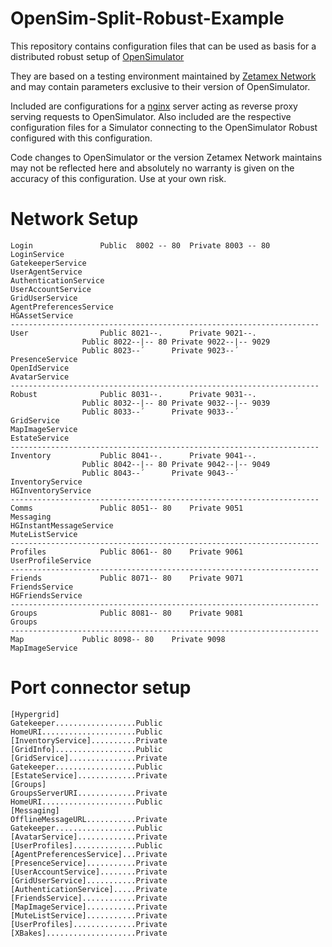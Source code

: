 # OpenSim-Split-Robust-Example

This repository contains configuration files that can be used as basis for a distributed robust setup of [OpenSimulator](http://opensimulator.org)

They are based on a testing environment maintained by [Zetamex Network](https://zetamex.com) and may contain parameters exclusive to their version of OpenSimulator.

Included are configurations for a [nginx](https://www.nginx.com/) server acting as reverse proxy serving requests to OpenSimulator. Also included are the respective configuration files for a Simulator connecting to the OpenSimulator Robust configured with this configuration.

Code changes to OpenSimulator or the version Zetamex Network maintains may not be reflected here and absolutely no warranty is given on the accuracy of this configuration. Use at your own risk.

# Network Setup

```
Login				Public	8002 -- 80	Private 8003 -- 80
LoginService
GatekeeperService
UserAgentService
AuthenticationService
UserAccountService
GridUserService
AgentPreferencesService
HGAssetService
---------------------------------------------------------------------
User				Public 8021--.		Private 9021--.
				Public 8022--|-- 80	Private 9022--|-- 9029
				Public 8023--´		Private 9023--´
PresenceService
OpenIdService
AvatarService
---------------------------------------------------------------------
Robust				Public 8031--.		Private 9031--.
				Public 8032--|-- 80	Private 9032--|-- 9039
				Public 8033--´		Private 9033--´
GridService
MapImageService
EstateService
---------------------------------------------------------------------
Inventory			Public 8041--.		Private 9041--.
				Public 8042--|-- 80	Private 9042--|-- 9049
				Public 8043--´		Private 9043--´
InventoryService
HGInventoryService
---------------------------------------------------------------------
Comms				Public 8051-- 80	Private 9051
Messaging
HGInstantMessageService
MuteListService
---------------------------------------------------------------------
Profiles			Public 8061-- 80	Private 9061
UserProfileService
---------------------------------------------------------------------
Friends				Public 8071-- 80	Private 9071
FriendsService
HGFriendsService
---------------------------------------------------------------------
Groups				Public 8081-- 80	Private 9081
Groups
---------------------------------------------------------------------
Map				Public 8098-- 80	Private 9098
MapImageService
```

# Port connector setup

```
[Hypergrid]
Gatekeeper..................Public
HomeURI.....................Public
[InventoryService]..........Private
[GridInfo]..................Public
[GridService]...............Private
Gatekeeper..................Public
[EstateService].............Private
[Groups]			
GroupsServerURI.............Private
HomeURI.....................Public
[Messaging]
OfflineMessageURL...........Private
Gatekeeper..................Public
[AvatarService].............Private
[UserProfiles]..............Public
[AgentPreferencesService]...Private
[PresenceService]...........Private
[UserAccountService]........Private
[GridUserService]...........Private
[AuthenticationService].....Private
[FriendsService]............Private
[MapImageService]...........Private
[MuteListService]...........Private
[UserProfiles]..............Private
[XBakes]....................Private
```
